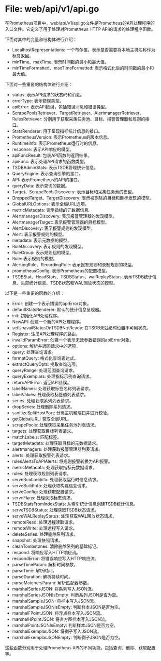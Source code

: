# File: web/api/v1/api.go

在Prometheus项目中，web/api/v1/api.go文件是Prometheus的API处理程序的入口文件。它定义了用于处理对Prometheus HTTP API的请求的处理程序函数。

下面对其中的变量和结构体进行介绍：

- LocalhostRepresentations: 一个布尔值，表示是否需要将本地主机名称作为标签返回。
- minTime、maxTime: 表示时间戳的最小和最大值。
- minTimeFormatted、maxTimeFormatted: 表示格式化后的时间戳的最小和最大值。

下面对一些重要的结构体进行介绍：

- status: 表示API请求的状态码和消息。
- errorType: 表示错误类型。
- apiError: 表示API错误，包括错误消息和错误类型。
- ScrapePoolsRetriever、TargetRetriever、AlertmanagerRetriever、RulesRetriever: 分别用于获取采集任务池、目标、报警管理器和规则的接口。
- StatsRenderer: 用于呈现指标统计信息的接口。
- PrometheusVersion: 表示Prometheus的版本信息。
- RuntimeInfo: 表示Prometheus运行时的信息。
- response: 表示API响应的模型。
- apiFuncResult: 包装API函数的返回结果。
- apiFunc: 表示处理API请求的函数类型。
- TSDBAdminStats: 表示TSDB管理统计信息。
- QueryEngine: 表示查询引擎的接口。
- API: 表示Prometheus的API的接口。
- queryData: 表示查询的数据。
- Target、ScrapePoolsDiscovery: 表示目标和采集任务池的模型。
- DroppedTarget、TargetDiscovery: 表示被删除的目标和目标发现的模型。
- GlobalURLOptions: 表示全局URL选项。
- metricMetadata: 表示指标的元数据信息。
- AlertmanagerDiscovery: 表示报警管理器的发现模型。
- AlertmanagerTarget: 表示报警管理器的目标模型。
- AlertDiscovery: 表示报警规则的发现模型。
- Alert: 表示报警规则的模型。
- metadata: 表示元数据的模型。
- RuleDiscovery: 表示规则的发现模型。
- RuleGroup: 表示规则组的模型。
- Rule: 表示规则的模型。
- AlertingRule、RecordingRule: 表示报警规则和录制规则的模型。
- prometheusConfig: 表示Prometheus的配置模型。
- TSDBStat、HeadStats、TSDBStatus、walReplayStatus: 表示TSDB统计信息、头部统计信息、TSDB状态和WAL回放状态的模型。

以下是一些重要的函数的介绍：

- Error: 创建一个表示错误的apiError对象。
- defaultStatsRenderer: 默认的统计信息呈现器。
- init: 初始化API处理程序。
- NewAPI: 创建一个新的API处理程序。
- setUnavailStatusOnTSDBNotReady: 在TSDB未就绪时设置不可用状态。
- Register: 注册API处理程序的路由。
- invalidParamError: 创建一个表示无效参数错误的apiError对象。
- options: 解析并返回请求中的选项。
- query: 处理查询请求。
- formatQuery: 格式化查询表达式。
- extractQueryOpts: 提取查询选项。
- queryRange: 处理范围查询请求。
- queryExemplars: 处理指标示例查询请求。
- returnAPIError: 返回API错误。
- labelNames: 处理获取标签名称列表请求。
- labelValues: 处理获取标签值列表请求。
- series: 处理获取系列列表请求。
- dropSeries: 处理删除系列请求。
- sanitizeSplitHostPort: 分离主机和端口并进行校验。
- getGlobalURL: 获取全局URL。
- scrapePools: 处理获取采集任务池列表请求。
- targets: 处理获取目标列表请求。
- matchLabels: 匹配标签。
- targetMetadata: 处理获取目标的元数据请求。
- alertmanagers: 处理获取报警管理器列表请求。
- alerts: 处理获取报警列表请求。
- rulesAlertsToAPIAlerts: 将规则报警转换为API报警。
- metricMetadata: 处理获取指标元数据请求。
- rules: 处理获取规则列表请求。
- serveRuntimeInfo: 处理获取运行时信息请求。
- serveBuildInfo: 处理获取构建信息请求。
- serveConfig: 处理获取配置请求。
- serveFlags: 处理获取标志请求。
- TSDBStatsFromIndexStats: 从索引统计信息创建TSDB统计信息。
- serveTSDBStatus: 处理获取TSDB状态请求。
- serveWALReplayStatus: 处理获取WAL回放状态请求。
- remoteRead: 处理远程读取请求。
- remoteWrite: 处理远程写入请求。
- deleteSeries: 处理删除系列请求。
- snapshot: 处理快照请求。
- cleanTombstones: 清除删除系列的墓碑标记。
- respond: 将响应写入HTTP响应流。
- respondError: 将错误响应写入HTTP响应流。
- parseTimeParam: 解析时间参数。
- parseTime: 解析时间。
- parseDuration: 解析持续时间。
- parseMatchersParam: 解析匹配器参数。
- marshalSeriesJSON: 将系列写入JSON流。
- marshalSeriesJSONIsEmpty: 判断系列JSON是否为空。
- marshalSampleJSON: 将样本写入JSON流。
- marshalSampleJSONIsEmpty: 判断样本JSON是否为空。
- marshalFPointJSON: 将浮点样本写入JSON流。
- marshalHPointJSON: 将直方图样本写入JSON流。
- marshalPointJSONIsEmpty: 判断样本JSON是否为空。
- marshalExemplarJSON: 将例子写入JSON流。
- marshalExemplarJSONEmpty: 判断例子JSON是否为空。

这些函数分别用于处理Prometheus API的不同功能，包括查询、删除、获取配置等。

